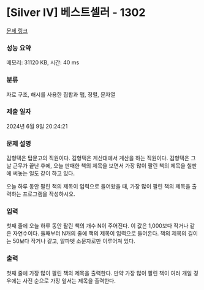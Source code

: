# [Silver IV] 베스트셀러 - 1302 

[문제 링크](https://www.acmicpc.net/problem/1302) 

### 성능 요약

메모리: 31120 KB, 시간: 40 ms

### 분류

자료 구조, 해시를 사용한 집합과 맵, 정렬, 문자열

### 제출 일자

2024년 6월 9일 20:24:21

### 문제 설명

<p>김형택은 탑문고의 직원이다. 김형택은 계산대에서 계산을 하는 직원이다. 김형택은 그날 근무가 끝난 후에, 오늘 판매한 책의 제목을 보면서 가장 많이 팔린 책의 제목을 칠판에 써놓는 일도 같이 하고 있다.</p>

<p>오늘 하루 동안 팔린 책의 제목이 입력으로 들어왔을 때, 가장 많이 팔린 책의 제목을 출력하는 프로그램을 작성하시오.</p>

### 입력 

 <p>첫째 줄에 오늘 하루 동안 팔린 책의 개수 N이 주어진다. 이 값은 1,000보다 작거나 같은 자연수이다. 둘째부터 N개의 줄에 책의 제목이 입력으로 들어온다. 책의 제목의 길이는 50보다 작거나 같고, 알파벳 소문자로만 이루어져 있다.</p>

### 출력 

 <p>첫째 줄에 가장 많이 팔린 책의 제목을 출력한다. 만약 가장 많이 팔린 책이 여러 개일 경우에는 사전 순으로 가장 앞서는 제목을 출력한다.</p>

